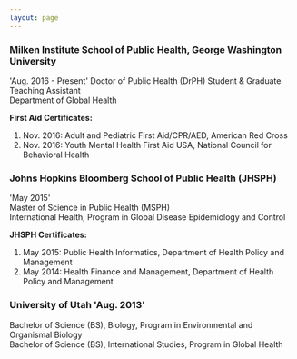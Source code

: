 ```yaml
---
layout: page
---
```


### Milken Institute School of Public Health, George Washington University
'Aug. 2016 - Present' 
Doctor of Public Health (DrPH) Student & Graduate Teaching Assistant  
Department of Global Health  


__First Aid Certificates:__  
1. Nov. 2016: Adult and Pediatric First Aid/CPR/AED, American Red Cross  
2. Nov. 2016: Youth Mental Health First Aid USA, National Council for Behavioral Health


### Johns Hopkins Bloomberg School of Public Health (JHSPH)
'May 2015'  
Master of Science in Public Health (MSPH)  
International Health, Program in Global Disease Epidemiology and Control  


__JHSPH Certificates:__  
1. May 2015: Public Health Informatics, Department of Health Policy and Management  
2. May 2014: Health Finance and Management, Department of Health Policy and Management


### University of Utah 'Aug. 2013'
  
Bachelor of Science (BS), Biology, Program in Environmental and Organismal Biology  
Bachelor of Science (BS), International Studies, Program in Global Health                                    
